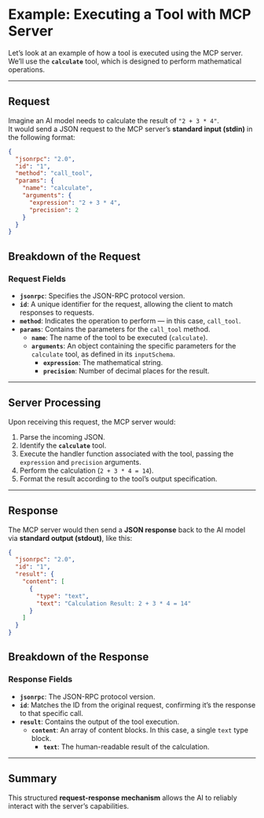# Example: Executing a Tool with MCP Server

Let’s look at an example of how a tool is executed using the MCP server.  
We’ll use the **`calculate`** tool, which is designed to perform mathematical operations.

---

## Request

Imagine an AI model needs to calculate the result of `"2 + 3 * 4"`.  
It would send a JSON request to the MCP server’s **standard input (stdin)** in the following format:

```json
{
  "jsonrpc": "2.0",
  "id": "1",
  "method": "call_tool",
  "params": {
    "name": "calculate",
    "arguments": {
      "expression": "2 + 3 * 4",
      "precision": 2
    }
  }
}
```

## Breakdown of the Request

### Request Fields
- **`jsonrpc`**: Specifies the JSON-RPC protocol version.  
- **`id`**: A unique identifier for the request, allowing the client to match responses to requests.  
- **`method`**: Indicates the operation to perform — in this case, `call_tool`.  
- **`params`**: Contains the parameters for the `call_tool` method.  
  - **`name`**: The name of the tool to be executed (`calculate`).  
  - **`arguments`**: An object containing the specific parameters for the `calculate` tool, as defined in its `inputSchema`.  
    - **`expression`**: The mathematical string.  
    - **`precision`**: Number of decimal places for the result.  

---

## Server Processing

Upon receiving this request, the MCP server would:

1. Parse the incoming JSON.  
2. Identify the **`calculate`** tool.  
3. Execute the handler function associated with the tool, passing the `expression` and `precision` arguments.  
4. Perform the calculation (`2 + 3 * 4 = 14`).  
5. Format the result according to the tool’s output specification.  

---

## Response

The MCP server would then send a **JSON response** back to the AI model via **standard output (stdout)**, like this:

```json
{
  "jsonrpc": "2.0",
  "id": "1",
  "result": {
    "content": [
      {
        "type": "text",
        "text": "Calculation Result: 2 + 3 * 4 = 14"
      }
    ]
  }
}
```

## Breakdown of the Response

### Response Fields
- **`jsonrpc`**: The JSON-RPC protocol version.  
- **`id`**: Matches the ID from the original request, confirming it’s the response to that specific call.  
- **`result`**: Contains the output of the tool execution.  
  - **`content`**: An array of content blocks. In this case, a single `text` type block.  
    - **`text`**: The human-readable result of the calculation.  

---

## Summary

This structured **request-response mechanism** allows the AI to reliably interact with the server’s capabilities.
